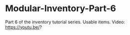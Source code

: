 # Modular-Inventory-Part-6

Part 6 of the inventory tutorial series.
Usable items.
Video: https://youtu.be/?
